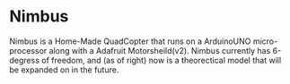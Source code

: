 # Nimbus

Nimbus is a Home-Made QuadCopter that runs on a ArduinoUNO micro-processor 
along with a Adafruit Motorsheild(v2). Nimbus currently has 6-degress of freedom, 
and (as of right) now is a theorectical model that will be expanded on in the future.

